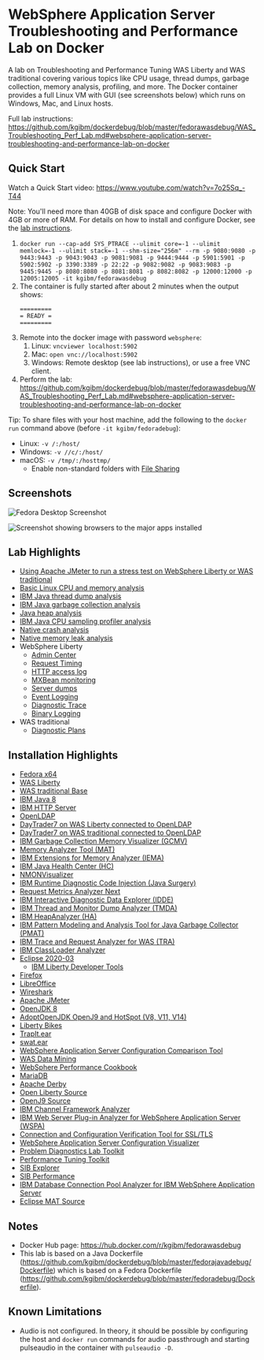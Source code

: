 # WebSphere Application Server Troubleshooting and Performance Lab on Docker

A lab on Troubleshooting and Performance Tuning WAS Liberty and WAS traditional covering various topics like CPU usage, thread dumps, garbage collection, memory analysis, profiling, and more. The Docker container provides a full Linux VM with GUI (see screenshots below) which runs on Windows, Mac, and Linux hosts.

Full lab instructions: https://github.com/kgibm/dockerdebug/blob/master/fedorawasdebug/WAS_Troubleshooting_Perf_Lab.md#websphere-application-server-troubleshooting-and-performance-lab-on-docker

## Quick Start

Watch a Quick Start video: https://www.youtube.com/watch?v=7o25Sq_-T44

Note: You'll need more than 40GB of disk space and configure Docker with 4GB or more of RAM. For details on how to install and configure Docker, see the [lab instructions](https://github.com/kgibm/dockerdebug/blob/master/fedorawasdebug/WAS_Troubleshooting_Perf_Lab.md#lab).

1. `docker run --cap-add SYS_PTRACE --ulimit core=-1 --ulimit memlock=-1 --ulimit stack=-1 --shm-size="256m" --rm -p 9080:9080 -p 9443:9443 -p 9043:9043 -p 9081:9081 -p 9444:9444 -p 5901:5901 -p 5902:5902 -p 3390:3389 -p 22:22 -p 9082:9082 -p 9083:9083 -p 9445:9445 -p 8080:8080 -p 8081:8081 -p 8082:8082 -p 12000:12000 -p 12005:12005 -it kgibm/fedorawasdebug`
1. The container is fully started after about 2 minutes when the output shows:
   ```
   =========
   = READY =
   =========
   ```
1. Remote into the docker image with password `websphere`:
    1. Linux: `vncviewer localhost:5902`
    1. Mac: `open vnc://localhost:5902`
    1. Windows: Remote desktop (see lab instructions), or use a free VNC client.
1. Perform the lab: <https://github.com/kgibm/dockerdebug/blob/master/fedorawasdebug/WAS_Troubleshooting_Perf_Lab.md#websphere-application-server-troubleshooting-and-performance-lab-on-docker>

Tip: To share files with your host machine, add the following to the `docker run` command above (before `-it kgibm/fedoradebug`):

* Linux: `-v /:/host/`
* Windows: `-v //c/:/host/`
* macOS: `-v /tmp/:/hosttmp/`
    * Enable non-standard folders with [File Sharing](https://docs.docker.com/docker-for-mac/#preferences)

## Screenshots

![Fedora Desktop Screenshot](https://raw.githubusercontent.com/kgibm/dockerdebug/master/fedorawasdebug/supplemental/screenshots/screenshot1.png)

![Screenshot showing browsers to the major apps installed](https://raw.githubusercontent.com/kgibm/dockerdebug/master/fedorawasdebug/supplemental/screenshots/screenshot2b.png)

## Lab Highlights

* [Using Apache JMeter to run a stress test on WebSphere Liberty or WAS traditional](https://github.com/kgibm/dockerdebug/blob/master/fedorawasdebug/WAS_Troubleshooting_Perf_Lab.md#apache-jmeter)
* [Basic Linux CPU and memory analysis](https://github.com/kgibm/dockerdebug/blob/master/fedorawasdebug/WAS_Troubleshooting_Perf_Lab.md#linux-cpu-and-memory-usage)
* [IBM Java thread dump analysis](https://github.com/kgibm/dockerdebug/blob/master/fedorawasdebug/WAS_Troubleshooting_Perf_Lab.md#ibm-java-and-openj9-thread-dumps)
* [IBM Java garbage collection analysis](https://github.com/kgibm/dockerdebug/blob/master/fedorawasdebug/WAS_Troubleshooting_Perf_Lab.md#garbage-collection)
* [Java heap analysis](https://github.com/kgibm/dockerdebug/blob/master/fedorawasdebug/WAS_Troubleshooting_Perf_Lab.md#heap-dumps)
* [IBM Java CPU sampling profiler analysis](https://github.com/kgibm/dockerdebug/blob/master/fedorawasdebug/WAS_Troubleshooting_Perf_Lab.md#health-center)
* [Native crash analysis](https://github.com/kgibm/dockerdebug/blob/master/fedorawasdebug/WAS_Troubleshooting_Perf_Lab.md#crashes)
* [Native memory leak analysis](https://github.com/kgibm/dockerdebug/blob/master/fedorawasdebug/WAS_Troubleshooting_Perf_Lab.md#native-memory-leaks)
* WebSphere Liberty
    * [Admin Center](https://github.com/kgibm/dockerdebug/blob/master/fedorawasdebug/WAS_Troubleshooting_Perf_Lab.md#admin-center)
    * [Request Timing](https://github.com/kgibm/dockerdebug/blob/master/fedorawasdebug/WAS_Troubleshooting_Perf_Lab.md#request-timing)
    * [HTTP access log](https://github.com/kgibm/dockerdebug/blob/master/fedorawasdebug/WAS_Troubleshooting_Perf_Lab.md#http-ncsa-access-log)
    * [MXBean monitoring](https://github.com/kgibm/dockerdebug/blob/master/fedorawasdebug/WAS_Troubleshooting_Perf_Lab.md#mxbean-monitoring)
    * [Server dumps](https://github.com/kgibm/dockerdebug/blob/master/fedorawasdebug/WAS_Troubleshooting_Perf_Lab.md#server-dumps)
    * [Event Logging](https://github.com/kgibm/dockerdebug/blob/master/fedorawasdebug/WAS_Troubleshooting_Perf_Lab.md#event-logging)
    * [Diagnostic Trace](https://github.com/kgibm/dockerdebug/blob/master/fedorawasdebug/WAS_Troubleshooting_Perf_Lab.md#diagnostic-trace)
    * [Binary Logging](https://github.com/kgibm/dockerdebug/blob/master/fedorawasdebug/WAS_Troubleshooting_Perf_Lab.md#binary-logging)
* WAS traditional
    * [Diagnostic Plans](https://github.com/kgibm/dockerdebug/blob/master/fedorawasdebug/WAS_Troubleshooting_Perf_Lab.md#diagnostic-plans)

## Installation Highlights

* [Fedora x64](https://hub.docker.com/_/fedora/)
* [WAS Liberty](https://hub.docker.com/_/websphere-liberty)
* [WAS traditional Base](https://hub.docker.com/r/ibmcom/websphere-traditional)
* [IBM Java 8](https://hub.docker.com/_/ibmjava)
* [IBM HTTP Server](https://hub.docker.com/r/ibmcom/ibm-http-server)
* [OpenLDAP](https://www.openldap.org/)
* [DayTrader7 on WAS Liberty connected to OpenLDAP](https://github.com/WASdev/sample.daytrader7)
* [DayTrader7 on WAS traditional connected to OpenLDAP](https://github.com/WASdev/sample.daytrader7)
* [IBM Garbage Collection Memory Visualizer (GCMV)](https://marketplace.eclipse.org/content/ibm-monitoring-and-diagnostic-tools-garbage-collection-and-memory-visualizer-gcmv)
* [Memory Analyzer Tool (MAT)](https://www.eclipse.org/mat/)
* [IBM Extensions for Memory Analyzer (IEMA)](https://developer.ibm.com/javasdk/tools/)
* [IBM Java Health Center (HC)](https://marketplace.eclipse.org/content/ibm-monitoring-and-diagnostic-tools-health-center)
* [NMONVisualizer](https://nmonvisualizer.github.io/nmonvisualizer/)
* [IBM Runtime Diagnostic Code Injection (Java Surgery)](https://www.ibm.com/support/pages/ibm-runtime-diagnostic-code-injection-java-platform-java-surgery)
* [Request Metrics Analyzer Next](https://github.com/kgibm/request-metrics-analyzer-next)
* [IBM Interactive Diagnostic Data Explorer (IDDE)](https://marketplace.eclipse.org/content/ibm-monitoring-and-diagnostic-tools-interactive-diagnostic-data-explorer-idde)
* [IBM Thread and Monitor Dump Analyzer (TMDA)](https://www.ibm.com/support/pages/ibm-thread-and-monitor-dump-analyzer-java-tmda)
* [IBM HeapAnalyzer (HA)](https://www.ibm.com/support/pages/ibm-heapanalyzer)
* [IBM Pattern Modeling and Analysis Tool for Java Garbage Collector (PMAT)](https://www.ibm.com/support/pages/ibm-pattern-modeling-and-analysis-tool-java-garbage-collector-pmat)
* [IBM Trace and Request Analyzer for WAS (TRA)](https://www.ibm.com/support/pages/ibm-trace-and-request-analyzer-websphere-application-server)
* [IBM ClassLoader Analyzer](https://www.ibm.com/support/pages/ibm-classloader-analyzer)
* [Eclipse 2020-03](https://www.eclipse.org/downloads/)
  * [IBM Liberty Developer Tools](https://marketplace.eclipse.org/content/ibm-liberty-developer-tools)
* [Firefox](https://www.mozilla.org/en-US/firefox/)
* [LibreOffice](https://www.libreoffice.org/)
* [Wireshark](https://www.wireshark.org/)
* [Apache JMeter](https://jmeter.apache.org/)
* [OpenJDK 8](https://openjdk.java.net/)
* [AdoptOpenJDK OpenJ9 and HotSpot (V8, V11, V14)](https://adoptopenjdk.net/)
* [Liberty Bikes](https://github.com/OpenLiberty/liberty-bikes)
* [TrapIt.ear](https://www.ibm.com/support/pages/websphere-application-server-log-watcher-using-trapitear-watch-websphere-application-server-events)
* [swat.ear](https://github.com/kgibm/problemdetermination)
* [WebSphere Application Server Configuration Comparison Tool](https://www.ibm.com/support/pages/websphere-application-server-configuration-comparison-tool)
* [WAS Data Mining](https://github.com/kgibm/was_data_mining/)
* [WebSphere Performance Cookbook](https://publib.boulder.ibm.com/httpserv/cookbook/)
* [MariaDB](https://mariadb.org/)
* [Apache Derby](https://db.apache.org/derby/)
* [Open Liberty Source](https://github.com/OpenLiberty/open-liberty/)
* [OpenJ9 Source](https://github.com/eclipse/openj9)
* [IBM Channel Framework Analyzer](https://www.ibm.com/support/pages/ibm-channel-framework-analyzer)
* [IBM Web Server Plug-in Analyzer for WebSphere Application Server (WSPA)](https://www.ibm.com/support/pages/ibm-web-server-plug-analyzer-websphere-application-server-wspa)
* [Connection and Configuration Verification Tool for SSL/TLS](https://www.ibm.com/support/pages/connection-and-configuration-verification-tool-ssltls)
* [WebSphere Application Server Configuration Visualizer](https://www.ibm.com/support/pages/websphere-application-server-configuration-visualizer)
* [Problem Diagnostics Lab Toolkit](https://www.ibm.com/support/pages/problem-diagnostics-lab-toolkit)
* [Performance Tuning Toolkit](https://www.ibm.com/support/pages/websphere-application-server-performance-tuning-toolkit)
* [SIB Explorer](https://www.ibm.com/support/pages/service-integration-bus-explorer)
* [SIB Performance](https://www.ibm.com/support/pages/service-integration-bus-performance)
* [IBM Database Connection Pool Analyzer for IBM WebSphere Application Server](https://www.ibm.com/support/pages/ibm-database-connection-pool-analyzer-ibm-websphere-application-server)
* [Eclipse MAT Source](https://wiki.eclipse.org/MemoryAnalyzer/Contributor_Reference)

## Notes

* Docker Hub page: https://hub.docker.com/r/kgibm/fedorawasdebug
* This lab is based on a Java Dockerfile (https://github.com/kgibm/dockerdebug/blob/master/fedorajavadebug/Dockerfile) which is based on a Fedora Dockerfile (https://github.com/kgibm/dockerdebug/blob/master/fedoradebug/Dockerfile).

## Known Limitations

* Audio is not configured. In theory, it should be possible by configuring the host and `docker run` commands for audio passthrough and starting pulseaudio in the container with `pulseaudio -D`.
